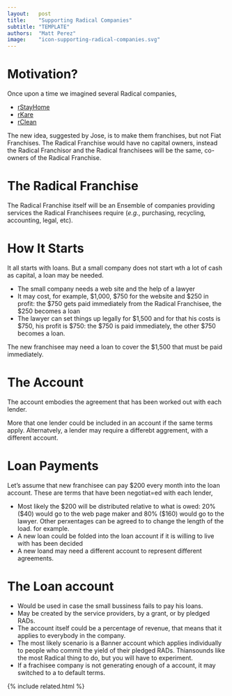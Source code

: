 ```yaml
---
layout:   post
title:    "Supporting Radical Companies"
subtitle: "TEMPLATE"
authors:  "Matt Perez"
image:    "icon-supporting-radical-companies.svg"
---
```


<div style='display:none; '>
 <p>Once upon a time we described several Radical companies. This is another motivation.</p>
</div>

<h1>Motivation?</h1>
 <p>Once upon a time we imagined several Radical companies,</p>
  <ul>
   <li><a href="https://radicalcompanies.com/2022/05/12/rstayhome" target="_blank">rStayHome</a></li>
   <li><a href="https://radicalcompanies.com/2022/05/13/rkare" target="_blank">rKare</a></li>
   <li><a href="https://radicalcompanies.com/2022/05/14/rclean" target="_blank">rClean</a></li>
  </ul>
 <p>The new idea, suggested by Jose, is to make them franchises, but not Fiat Franchises. The Radical Franchise would have no capital owners, instead the Radical Franchisor and the  Radical franchisees will be the same, co-owners of the Radical Franchise.</p>

<h1>The Radical Franchise</h1>
 <p>The Radical Franchise itself will be an Ensemble of companies providing services the Radical Franchisees require (<em>e.g.</em>, purchasing, recycling, accounting, legal, etc).</p>

<h1>How It Starts</h1>
 <p>It all starts with loans. But a small company does not start wth a lot of cash as capital, a loan may be needed.</p>
  <ul>
   <li>The small company needs a web site and the help of a lawyer</li>
   <li>It may cost, for example, $1,000, $750 for the website and $250 in profit: the $750 gets paid immediately from the Radical Franchisee, the $250 becomes a loan</li>
   <li>The lawyer can set things up legally for $1,500 and for that his costs is $750, his profit is $750: the $750 is paid immediately, the other $750 becomes a loan.</li>
  </ul>
  <p>The new franchisee may need a loan to cover the $1,500 that must be paid immediately.</p>

<h1>The Account</h1>
 <p>The account embodies the agreement that has been worked out with each lender.</p>
 <p>More that one lender could be included in an account if the same terms apply. Alternatvely, a lender may require a differebt aggrement, with a different account.</p>

<h1>Loan Payments</h1>
 <p>Let&rsquo;s assume that new franchisee can pay $200 every month into the loan account. These are terms that have been negotiat=ed with each lender,</p>
  <ul>
   <li>Most likely the $200 will be distributed relative to what is owed: 20% ($40) would go to the web page maker and 80% ($160) would go to the lawyer. Other perxentages can be agreed to to change the length of the load. for example.</li>
   <li>A new loan could be folded into the loan account if it is willing to live with has been decided</li>
   <li>A new loand may need a different account to represent different agreements.</li>
  </ul>

<h1>The Loan account</h1>
  <ul>
   <li>Would be used in case the small bussiness fails to pay his loans.</li>
   <li>May be created by the service providers, by a grant, or by pledged RADs.</li>
   <li>The account itself could be a percentage of revenue, that means that it applies to everybody in the company.</li>
   <li>The most likely scenario is a Banner account which applies individually to people who commit the yield of their pledged RADs. Thiansounds like the most Radical thing to do, but you will have to experiment.</li>
   <li>If a frachisee company is not generating enough of a account, it may switched to a to default terms.</li>
  </ul>

{% include related.html %}